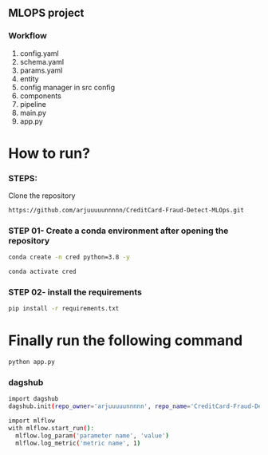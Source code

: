 ## MLOPS project

### Workflow
1. config.yaml
2. schema.yaml
3. params.yaml
4. entity
5. config manager in src config
6. components
7. pipeline
8. main.py
9. app.py

# How to run?
### STEPS:

Clone the repository

```bash
https://github.com/arjuuuuunnnnn/CreditCard-Fraud-Detect-MLOps.git
```
### STEP 01- Create a conda environment after opening the repository

```bash
conda create -n cred python=3.8 -y
```

```bash
conda activate cred
```


### STEP 02- install the requirements
```bash
pip install -r requirements.txt
```

# Finally run the following command
```bash
python app.py
```

### dagshub
```bash
import dagshub
dagshub.init(repo_owner='arjuuuuunnnnn', repo_name='CreditCard-Fraud-Detect-MLOps', mlflow=True)

import mlflow
with mlflow.start_run():
  mlflow.log_param('parameter name', 'value')
  mlflow.log_metric('metric name', 1)
```
